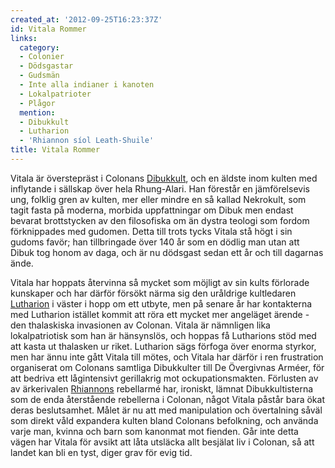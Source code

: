 ```yaml
---
created_at: '2012-09-25T16:23:37Z'
id: Vitala Rommer
links:
  category:
  - Colonier
  - Dödsgastar
  - Gudsmän
  - Inte alla indianer i kanoten
  - Lokalpatrioter
  - Plågor
  mention:
  - Dibukkult
  - Lutharion
  - 'Rhiannon síol Leath-Shuile'
title: Vitala Rommer
---
```


Vitala är överstepräst i Colonans [Dibukkult], och en äldste inom kulten med inflytande i sällskap
över hela Rhung-Alari. Han förestår en jämförelsevis ung, folklig gren av kulten, mer eller mindre
en så kallad Nekrokult, som tagit fasta på moderna, morbida uppfattningar om Dibuk men endast
bevarat brottstycken av den filosofiska om än dystra teologi som fordom förknippades med gudomen.
Detta till trots tycks Vitala stå högt i sin gudoms favör; han tillbringade över 140 år som en
dödlig man utan att Dibuk tog honom av daga, och är nu dödsgast sedan ett år och till dagarnas ände.

Vitala har hoppats återvinna så mycket som möjligt av sin kults förlorade kunskaper och har därför
försökt närma sig den uråldrige kultledaren [Lutharion] i väster i hopp om ett utbyte, men på senare
år har kontakterna med Lutharion istället kommit att röra ett mycket mer angeläget ärende - den
thalaskiska invasionen av Colonan. Vitala är nämnligen lika lokalpatriotisk som han är hänsynslös,
och hoppas få Lutharions stöd med att kasta ut thalasken ur riket. Lutharion sägs förfoga över
enorma styrkor, men har ännu inte gått Vitala till mötes, och Vitala har därför i ren frustration
organiserat om Colonans samtliga Dibukkulter till De Övergivnas Arméer, för att bedriva ett
lågintensivt gerillakrig mot ockupationsmakten. Förlusten av av ärkerivalen [Rhiannons] rebellarmé
har, ironiskt, lämnat Dibukkultisterna som de enda återstående rebellerna i Colonan, något Vitala
påstår bara ökat deras beslutsamhet. Målet är nu att med manipulation och övertalning såväl som
direkt våld expandera kulten bland Colonans befolkning, och använda varje man, kvinna och barn som
kanonmat mot fienden. Går inte detta vägen har Vitala för avsikt att låta utsläcka allt besjälat liv
i Colonan, så att landet kan bli en tyst, diger grav för evig tid.

  [Dibukkult]: Dibukkult
  [Lutharion]: Lutharion
  [Rhiannons]: Rhiannon_síol_Leath-Shuile